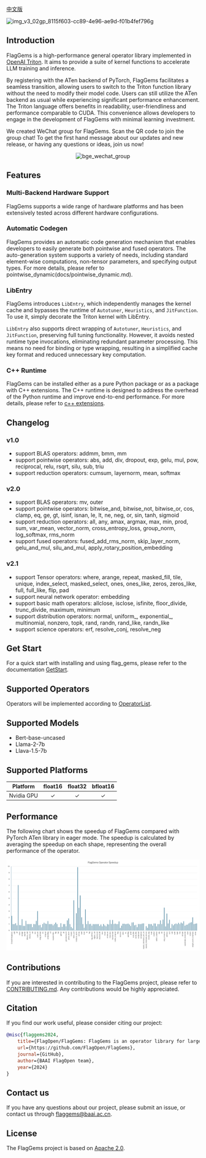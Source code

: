 [中文版](./README_cn.md)

![img_v3_02gp_8115f603-cc89-4e96-ae9d-f01b4fef796g](https://github.com/user-attachments/assets/97950fc6-62bb-4b6a-b8d5-5751c14492fa)

## Introduction

FlagGems is a high-performance general operator library implemented in [OpenAI Triton](https://github.com/openai/triton). It aims to provide a suite of kernel functions to accelerate LLM training and inference.

By registering with the ATen backend of PyTorch, FlagGems facilitates a seamless transition, allowing users to switch to the Triton function library without the need to modify their model code. Users can still utilize the ATen backend as usual while experiencing significant performance enhancement. The Triton language offers benefits in readability, user-friendliness and performance comparable to CUDA. This convenience allows developers to engage in the development of FlagGems with minimal learning investment.

We created WeChat group for FlagGems. Scan the QR code to join the group chat! To get the first hand message about our updates and new release, or having any questions or ideas, join us now!

<p align="center">
 <img src="https://github.com/user-attachments/assets/69019a23-0550-44b1-ac42-e73f06cb55d6" alt="bge_wechat_group" class="center" width="200">
</p>

## Features

### Multi-Backend Hardware Support
FlagGems supports a wide range of hardware platforms and has been extensively tested across different hardware configurations.

### Automatic Codegen
FlagGems provides an automatic code generation mechanism that enables developers to easily generate both pointwise and fused operators.
The auto-generation system supports a variety of needs, including standard element-wise computations, non-tensor parameters, and specifying output types.
For more details, please refer to pointwise_dynamic(docs/pointwise_dynamic.md).

### LibEntry
FlagGems introduces `LibEntry`, which independently manages the kernel cache and bypasses the runtime of `Autotuner`, `Heuristics`, and `JitFunction`. To use it, simply decorate the Triton kernel with LibEntry.

`LibEntry` also supports direct wrapping of `Autotuner`, `Heuristics`, and `JitFunction`, preserving full tuning functionality. However, it avoids nested runtime type invocations, eliminating redundant parameter processing. This means no need for binding or type wrapping, resulting in a simplified cache key format and reduced unnecessary key computation.

### C++ Runtime
FlagGems can be installed either as a pure Python package or as a package with C++ extensions. The C++ runtime is designed to address the overhead of the Python runtime and improve end-to-end performance.
For more details, please refer to [c++ extensions](docs/build_flaggems_with_c_extensions.md).

## Changelog

### v1.0
- support BLAS operators: addmm, bmm, mm
- support pointwise operators: abs, add, div, dropout, exp, gelu, mul, pow, reciprocal, relu, rsqrt, silu, sub, triu
- support reduction operators: cumsum, layernorm, mean, softmax

### v2.0
- support BLAS operators: mv, outer
- support pointwise operators: bitwise_and, bitwise_not, bitwise_or, cos, clamp, eq, ge, gt, isinf, isnan, le, lt, ne, neg, or, sin, tanh, sigmoid
- support reduction operators: all, any, amax, argmax, max, min, prod, sum, var_mean, vector_norm, cross_entropy_loss, group_norm, log_softmax, rms_norm
- support fused operators: fused_add_rms_norm, skip_layer_norm, gelu_and_mul, silu_and_mul, apply_rotary_position_embedding

### v2.1
- support Tensor operators: where, arange, repeat, masked_fill, tile, unique, index_select, masked_select, ones, ones_like, zeros, zeros_like, full, full_like, flip, pad
- support neural network operator: embedding
- support basic math operators: allclose, isclose, isfinite, floor_divide, trunc_divide, maximum, minimum
- support distribution operators: normal, uniform_, exponential_, multinomial, nonzero, topk, rand, randn, rand_like, randn_like
- support science operators: erf, resolve_conj, resolve_neg

## Get Start

For a quick start with installing and using flag_gems, please refer to the documentation [GetStart](docs/get_start_with_flaggems.md).

## Supported Operators

Operators will be implemented according to [OperatorList](docs/operator_list.md).

## Supported Models

- Bert-base-uncased
- Llama-2-7b
- Llava-1.5-7b

## Supported Platforms

| Platform | float16 | float32 | bfloat16 |
| :---: | :---: | :---: | :---: |
| Nvidia GPU | ✓ | ✓ | ✓ |

## Performance

The following chart shows the speedup of FlagGems compared with PyTorch ATen library in eager mode. The speedup is calculated by averaging the speedup on each shape, representing the overall performance of the operator.

![Operator Speedup](./docs/assets/speedup-20250423.png)

## Contributions

If you are interested in contributing to the FlagGems project, please refer to [CONTRIBUTING.md](./CONTRIBUTING.md). Any contributions would be highly appreciated.

## Citation

If you find our work useful, please consider citing our project:

```bibtex
@misc{flaggems2024,
    title={FlagOpen/FlagGems: FlagGems is an operator library for large language models implemented in the Triton language.},
    url={https://github.com/FlagOpen/FlagGems},
    journal={GitHub},
    author={BAAI FlagOpen team},
    year={2024}
}
```

## Contact us

If you have any questions about our project, please submit an issue, or contact us through <a href="mailto:flaggems@baai.ac.cn">flaggems@baai.ac.cn</a>.

## License

The FlagGems project is based on [Apache 2.0](./LICENSE).
